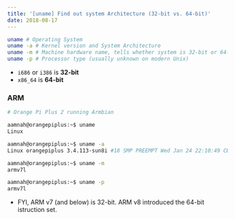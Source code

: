 ```yaml
---
title: '[uname] Find out system Architecture (32-bit vs. 64-bit)'
date: 2018-08-17
---
```



```bash
uname # Operating System
uname -a # Kernel version and System Architecture
uname -m # Machine hardware name, tells whether system is 32-bit or 64-bit
uname -p # Processor type (usually unknown on modern Unix)
```

- `i686` or `i386` is **32-bit** 
- `x86_64` is **64-bit**

### ARM

```bash
# Orange Pi Plus 2 running Armbian

aamnah@orangepiplus:~$ uname
Linux

aamnah@orangepiplus:~$ uname -a
Linux orangepiplus 3.4.113-sun8i #18 SMP PREEMPT Wed Jan 24 22:10:49 CET 2018 armv7l armv7l armv7l GNU/Linux

aamnah@orangepiplus:~$ uname -m
armv7l

aamnah@orangepiplus:~$ uname -p
armv7l
```

- FYI, ARM v7 (and below) is 32-bit. ARM v8 introduced the 64-bit istruction set.
